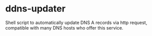 # ddns-updater
Shell script to automatically update DNS A records via http request, compatible with many DNS hosts who offer this service.
